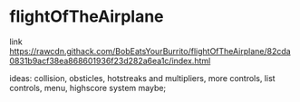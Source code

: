 # flightOfTheAirplane
link https://rawcdn.githack.com/BobEatsYourBurrito/flightOfTheAirplane/82cda0831b9acf38ea868601936f23d282a6ea1c/index.html

ideas: collision, obsticles, hotstreaks and multipliers, more controls, list controls, menu, highscore system maybe;

